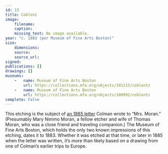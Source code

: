 ```yaml
---
id: 13
title: Coblenz
image:
    filename: 
    caption: 
    missing_text: No image available.
year: "c. 1883 (per Museum of Fine Arts Boston)"
size:
    dimensions: 
    source: 
    source_url: 
signed: 
publications: []
drawings: []
museums: 
    -   name: Museum of Fine Arts Boston
        url: https://collections.mfa.org/objects/101113/coblentz
    -   name: Museum of Fine Arts Boston
        url: https://collections.mfa.org/objects/100992/coblentz
complete: False
---
```

This etching is the subject of [an 1885 letter](https://calmview.bham.ac.uk/Record.aspx?src=CalmView.Catalog&id=XKWH%2FQ%2F1127) Colman wrote to “Mrs. Moran.” (Presumably Mary Nimmo Moran, a fellow etcher and wife of Thomas Moran, who was a close friend and traveling companion.)  The Museum of Fine Arts Boston, which holds the only two known impressions of this etching, dates it to 1883. Whether it was etched at that time, or later in 1885 when the letter was written, it’s more than likely based on a drawing from one of Colman’s earlier trips to Europe.